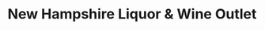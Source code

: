 ---
title: "New Hampshire Liquor & Wine Outlet"
url: /hudson/new-hampshire-liquor-und-wine-outlet/
shop: Spirituosen
---